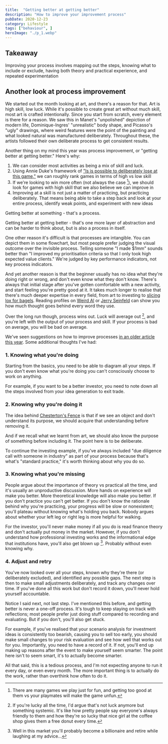```yaml
---
title:  "Getting better at getting better"  
description: "How to improve your improvement process"
pubDate: 2020-12-23
category: Lifestyle
tags: ["behaviour", ]
heroImage: "./p_1.webp"
---
```


## Takeaway

Improving your process involves mapping out the steps, knowing what to include or exclude, having both theory and practical experience, and repeated experimentation

## Another look at process improvement

We started out the month looking at art, and there's a reason for that. Art is high skill, low luck. While it's possible to create great art without much skill, most art is crafted intentionally. Since you start from scratch, every element is there for a reason. We saw this in Manet's "unpolished" depiction of modern life, Dominique-Ingres' "unrealistic" body shape, and Picasso's "ugly" drawings, where weird features were the point of the painting and what looked natural was manufactured deliberately. Throughout these, the artists followed their own deliberate process to get consistent results.

Another thing on my mind this year was process improvement, or "getting better at getting better." Here's why:

1. We can consider most activities as being a mix of skill and luck. 
2. Using Annie Duke's framework of ["Is is possible to deliberately lose at this game,"](https://www.annieduke.com/poker-legend-annie-duke-on-making-smarter-decisions/ "Duke") we can roughly rank games in terms of high vs low skill
3. If we're looking to win more often (not always the case [^1]), we should look for games with high skill that we also believe we can improve in
4. Improving at a skill is not just a matter of practicing, but practicing deliberately. That means being able to take a step back and look at your entire process, identify weak points, and experiment with new ideas

Getting better at something - that's a process.

Getting better at getting better - that's one more layer of abstraction and can be harder to think about, but is also a process in itself.

One other reason it's difficult is that processes are intangible. You can depict them in some flowchart, but most people prefer judging the visual outcome over the invisible process. Telling someone "I made $1mm" sounds better than "I improved my prioritisation criteria so that I only took high expected value clients." We're judged by key performance indicators, not key process indicators.

And yet another reason is that the beginner usually has no idea what they're doing right or wrong, and don't even know what they don't know. There's always that initial stage after you've gotten comfortable with a new activity, and start feeling you're pretty good at it. It takes much longer to realise that there's much deeper expertise in every field, from art to investing to [slicing lox for bagels](https://www.grubstreet.com/2020/11/rip-chhapte-sherpa-russ-and-daughters.html "bagels"). Reading profiles on [Weird Al](https://www.nytimes.com/2020/04/09/magazine/weird-al-yankovic.html "Al") or [Jerry Seinfeld](https://www.postandcourier.com/free-times/arts/44-years-on-jerry-seinfeld-s-technique-keeps-him-at-the-top-of-his-comedic/article_a4b5923a-5da8-11ea-9e69-fb61d9135251.html "Jerry") can show you how much thought goes behind every word they use.

Over the long run though, process wins out. Luck will average out [^2], and you're left with the output of your process and skill. If your process is bad on average, you will be bad on average. 

We've seen suggestions on how to improve processes [in an older article this year](https://avoidboringpeople.substack.com/p/often-overlooked-process-improvement "process"). Some additional thoughts I've had:

### 1. Knowing what you're doing

Starting from the basics, you need to be able to diagram all your steps. If you don't even know what you're doing you can't consciously choose to work on anything.

For example, if you want to be a better investor, you need to note down all the steps involved from your idea generation to exit trade. 

### 2. Knowing why you're doing it

The idea behind [Chesterton's Fence](https://fs.blog/2020/03/chestertons-fence/ "Fence") is that if we see an object and don't understand its purpose, we should acquire that understanding before removing it. 

And if we recall what we learnt from art, we should also know the purpose of something before including it. The point here is to be deliberate.

To continue the investing example, if you've always included "due diligence call with someone in industry" as part of your process because that's what's "standard practice," it's worth thinking about why you do so.

### 3. Knowing what you're missing

People argue about the importance of theory vs practical all the time, and it's usually an unproductive discussion. More hands on experience will make you better. More theoretical knowledge will also make you better. If you don't practice you can't get better. If you don't know the rationale behind why you're practicing, your progress will be slow or nonexistent; you'll plateau without knowing what's holding you back. Nobody argues about whether your left leg or right leg is more helpful for walking.

For the investor, you'll never make money if all you do is read finance theory and don't actually put money in the market. However, if you don't understand how professional investing works and the informational edge that institutions have, you'll also get blown up [^3]. Probably without even knowing why.

### 4. Adjust and retry

You've now looked over all your steps, known why they're there (or deliberately excluded), and identified any possible gaps. The next step is then to make small adjustments deliberately, and track any changes over time. If you've done all this work but don't record it down, you'll never hold yourself accountable. 

Notice I said next, not last step. I've mentioned this before, and getting better is never a one-off process. It's tough to keep staying on track with reflections; most people prefer just doing stuff compared to recording and evaluating. But if you don't, you'll also get stuck.

For example, if you've realised that your scenario analysis for investment ideas is consistently too bearish, causing you to sell too early, you should make small changes to your risk evaluation and see how well that works out for you. Importantly, you need to have a record of it. If not, you'll end up making up reasons after the event to make yourself seem smarter. The point here isn't to seem smart, it's to actually become smarter.

All that said, this is a tedious process, and I'm not expecting anyone to run it every day, or even every month. The more important thing is to actually do the work, rather than overthink how often to do it.

[^1]: There are many games we play just for fun, and getting too good at them vs your playmates will make the game unfun. 
[^2]: If you're lucky all the time, I'd argue that's not luck anymore but something systemic. It's like how pretty people say everyone's always friendly to them and how they're so lucky that nice girl at the coffee shop gives them a free donut every time.
[^3]: Well in this market you'll probably become a billionaire and retire while laughing at my advice...